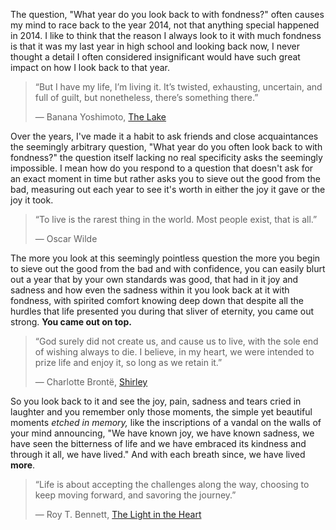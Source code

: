 The question, "What year do you look back to with fondness?"
often causes my mind to race back to the year 2014, not that
anything special happened in 2014. I like to think that the
reason I always look to it with much fondness is that it was
my last year in high school and looking back now, I never
thought a detail I often considered insignificant would have
such great impact on how I look back to that year.

> “But I have my life, I’m living it. It’s twisted,
> exhausting, uncertain, and full of guilt, but nonetheless,
> there’s something there.”
>
> ― Banana Yoshimoto,  [The Lake](https://www.goodreads.com/work/quotes/13216114)

Over the years, I've made it a habit to ask friends and
close acquaintances the seemingly arbitrary question, "What
year do you often look back to with fondness?" the question
itself lacking no real specificity asks the seemingly
impossible.
I mean how do you respond to a question that doesn't ask for
an exact moment in time but rather asks you to sieve out the
good from the bad, measuring out each year to see it's worth
in either the joy it gave or the joy it took.

> “To live is the rarest thing in the world. Most people
> exist, that is all.”
>
> ― Oscar Wilde

The more you look at this seemingly pointless question the
more you begin to sieve out the good from the bad and with
confidence, you can easily blurt out a year that by your own
standards was good, that had in it joy and sadness and how
even the sadness within it you look back at it with
fondness, with spirited comfort knowing deep down that
despite all the hurdles that life presented you during that
sliver of eternity, you came out strong.  **You came out on
top.**

> “God surely did not create us, and cause us to live, with
> the sole end of wishing always to die. I believe, in my
> heart, we were intended to prize life and enjoy it, so long
> as we retain it.”
>
> ― Charlotte Brontë,  [Shirley](https://www.goodreads.com/work/quotes/2685457)

So you look back to it and see the joy, pain, sadness and
tears cried in laughter and you remember only those moments,
the simple yet beautiful moments  _etched in memory,_  like
the inscriptions of a vandal on the walls of your mind
announcing, "We have known joy, we have known sadness, we
have seen the bitterness of life and we have embraced its
kindness and through it all, we have lived." And with each
breath since, we have lived  **more**.

> “Life is about accepting the challenges along the way,
> choosing to keep moving forward, and savoring the journey.”
>
> ― Roy T. Bennett,  [The Light in the Heart](https://www.goodreads.com/work/quotes/49604402)


